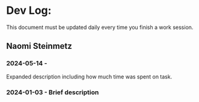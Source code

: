 # Dev Log:

This document must be updated daily every time you finish a work session.

## Naomi Steinmetz

### 2024-05-14 - 
Expanded description including how much time was spent on task.

### 2024-01-03 - Brief description


